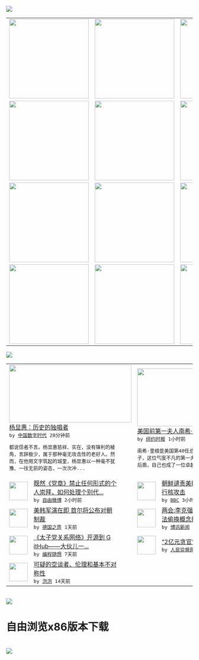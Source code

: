 

<a href="https://github.com/greatfire/z/raw/master/FreeBrowser.apk"><img src="https://raw.githubusercontent.com/greatfire/wiki/master/x/header.png" /></a><table><tr><td width="262" align="center" valign="center"><a href="https://github.com/greatfire/wiki/wiki/nyt" title="纽约时报中文网 国际纵览"><img src="https://raw.githubusercontent.com/greatfire/wiki/master/x/nyt_flag.png" width="215"/></a></td><td width="262" align="center" valign="center"><a href="https://github.com/greatfire/wiki/wiki/dw" title=""><img src="https://raw.githubusercontent.com/greatfire/wiki/master/x/dw_flag.png" width="215"/></a></td><td width="262" align="center" valign="center"><a href="https://github.com/greatfire/wiki/wiki/rmjd" title=""><img src="https://raw.githubusercontent.com/greatfire/wiki/master/x/rmjd_flag.png" width="215"/></a></td></tr><tr><td width="262" align="center" valign="center"><a href="https://github.com/paopaonetizen/website" title="泡泡 - 未经审查的互联网信息"><img src="https://raw.githubusercontent.com/greatfire/wiki/master/x/pp_flag.png" width="215"/></a></td><td width="262" align="center" valign="center"><a href="https://github.com/getlantern/mirror" title="以及自由微博和GreatFire.org官方中文论坛"><img src="https://raw.githubusercontent.com/greatfire/wiki/master/x/lantern_flag.png" width="215"/></a></td><td width="262" align="center" valign="center"><a href="https://github.com/cdtmirrors/m/" title=""><img src="https://raw.githubusercontent.com/greatfire/wiki/master/x/cdt_flag.png" width="215"/></a></td></tr><tr><td width="262" align="center" valign="center"><a href="https://github.com/program-think/blog" title="编程随想的博客"><img src="https://raw.githubusercontent.com/greatfire/wiki/master/x/pt_flag.png" width="215"/></a></td><td width="262" align="center" valign="center"><a href="https://github.com/greatfire/wiki/wiki/bbc" title=""><img src="https://raw.githubusercontent.com/greatfire/wiki/master/x/bbc_flag.png" width="215"/></a></td><td width="262" align="center" valign="center"><a href="https://github.com/freeweibo/s" title="自由微博 - 匿名和不受屏蔽的新浪微博搜索"><img src="https://raw.githubusercontent.com/greatfire/wiki/master/x/fw_flag.png" width="215"/></a></td></tr><tr><td width="262" align="center" valign="center"><a href="https://github.com/greatfire/wiki/wiki/google" title=""><img src="https://raw.githubusercontent.com/greatfire/wiki/master/x/google_flag.png" width="215"/></a></td><td width="262" align="center" valign="center"><a href="https://github.com/bxnews/boxun" title=""><img src="https://raw.githubusercontent.com/greatfire/wiki/master/x/bx_flag.png" width="215"/></a></td><td width="262" align="center" valign="center"><a href="https://github.com/greatfire/wiki/wiki/open-source" title="欢迎访问GreatFire.org开发者项目网站"><img src="https://raw.githubusercontent.com/greatfire/wiki/master/x/open-source_flag.png" width="215"/></a></td></tr></table><img src="https://raw.githubusercontent.com/greatfire/wiki/master/x/newsfeed text.png" /><table cols="4"><tr><td colspan="2" width="380"><a href="http://feedproxy.google.com/~r/chinadigitaltimes/IyPt/~3/2DA-FhxJrKs/"><img src="https://raw.githubusercontent.com/greatfire/wiki/master/x/cdt_logo_b.png" width="330" height="156"/></a></br><a href="http://feedproxy.google.com/~r/chinadigitaltimes/IyPt/~3/2DA-FhxJrKs/">杨显惠：历史的独唱者</a></br><kbd> by <a href="http://chinadigitaltimes.net/chinese/">中国数字时代</a> 28分钟前 </kbd></br><pre>都说信者不言。杨显惠慈祥、实在，没有锋利的棱<br/>角，言辞极少，属于那种毫无攻击性的老好人。然<br/>而，在他用文字筑起的城里，杨显惠以一种毫不犹<br/>豫、一往无前的姿态，一次次冲...</pre></td><td colspan="2" width="380"><a href="https://d3qlz4p8smvoli.cloudfront.net/people/20160307/t07reagan/"><img src="http://static01.nyt.com/images/2013/02/06/obituaries/20130206NancyReagan-obit-slide-T1ZX/20130206NancyReagan-obit-slide-T1ZX-articleLarge.jpg" width="330" height="156"/></a></br><a href="https://d3qlz4p8smvoli.cloudfront.net/people/20160307/t07reagan/">美国前第一夫人南希·里根逝世，享年94岁</a></br><kbd> by <a href="http://m.cn.nytimes.com/">纽约时报</a> 1小时前 </kbd></br><pre>南希·里根是美国第40任总统罗纳德·里根的妻<br/>子，这位气度不凡的第一夫人，不仅是丈夫的坚强<br/>后盾，自己也成了一位卓越的</pre></td></tr><tr><td><img src="http://ww3.sinaimg.cn/large/6362d8eagw1f1o5j3k4kaj20cw06xgn1.jpg" width="50" height="50"/></td><td width="280"><a href="https://freeweibo.com/weibo/3950358973543958">既然《党章》禁止任何形式的个<br/>人崇拜，如何处理个别代...</a></br><kbd> by <a href="https://freeweibo.com/">自由微博</a> 2小时前 </kbd></td><td><img src="http://a.files.bbci.co.uk/worldservice/live/assets/images/2016/03/07/160307024631_skorea_annula_joint_military_exercises_144x81__nocredit.jpg" width="50" height="50"/></td><td width="280"><a href="http://www.bbc.com/zhongwen/simp/world/2016/03/160307_nkorea_skorea_us_military">朝鲜谴责美韩军演并威胁对其进<br/>行核攻击</a></br><kbd> by <a href="http://www.bbc.co.uk/zhongwen/simp">BBC</a> 3小时前 </kbd></td></tr><tr><td><img src="http://www.dw.com/image/0,,18969611_302,00.jpg" width="50" height="50"/></td><td width="280"><a href="http://dw.com/p/1I8EQ?maca=chi-GK-text-greatfire-all-chinese-15625-xml-mrss">美韩军演在即 首尔将公布对朝<br/>制裁</a></br><kbd> by <a href="http://dw.de">德国之声</a> 1天前 </kbd></td><td><img src="http://www.boxun.com/news/images/2016/03/201603062053china1.jpg" width="50" height="50"/></td><td width="280"><a href="http://www.boxun.com/news/gb/china/2016/03/201603062053.shtml">两会:李克强工作报告的奇葩算<br/>法偷换概念推卸责任</a></br><kbd> by <a href="http://www.boxun.com">博讯新闻</a> 1天前 </kbd></td></tr><tr><td><img src="https://raw.githubusercontent.com/greatfire/wiki/master/x/pt_logo.png" width="50" height="50"/></td><td width="280"><a href="http://feedproxy.google.com/~r/programthink/~3/yJpdxJyRuKo/Zhao-at-GitHub.html">《太子党关系网络》开源到 G<br/>itHub——大伙儿一...</a></br><kbd> by <a href="http://program-think.blogspot.com">编程随想</a> 7天前 </kbd></td><td><img src="http://www.rmjdw.com/uploads/allimg/160223/10101CB7-0.jpg" width="50" height="50"/></td><td width="280"><a href="http://www.rmjdw.com//fanfuqianshao/20160223/15516.html">“2亿元贪官”开罚单不手软 </a></br><kbd> by <a href="http://www.rmjdw.com/">人民监督网</a> 13天前 </kbd></td></tr><tr><td><img src="https://raw.githubusercontent.com/greatfire/wiki/master/x/pp_logo.png" width="50" height="50"/></td><td width="280"><a href="https://pao-pao.net/article/675">可疑的空谈者、伦理和基本不对<br/>称性</a></br><kbd> by <a href="https://pao-pao.net">泡泡</a> 14天前 </kbd></td></table></br><a href="https://github.com/greatfire/z/raw/master/FreeBrowser.apk"><img src="https://raw.githubusercontent.com/greatfire/wiki/master/x/download app.png" /></a><h1>自由浏览x86版本下载<h1><a href="https://github.com/greatfire/z/raw/master/FreeBrowser-x86.apk"><img src="https://raw.githubusercontent.com/greatfire/images/master/fb86.qr.png" /></a>
